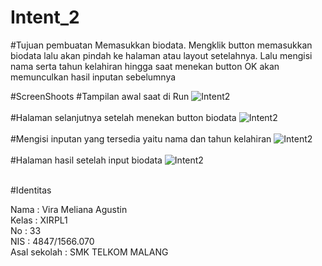 # Intent_2


#Tujuan pembuatan
  Memasukkan biodata. Mengklik button memasukkan biodata lalu akan pindah ke halaman atau layout setelahnya. Lalu mengisi nama serta tahun kelahiran hingga saat menekan button OK akan memunculkan hasil inputan sebelumnya
  
  
#ScreenShoots
#Tampilan awal saat di Run
![Intent2](https://s23.postimg.org/w9szbm8hn/Whats_App_Image_2017_01_21_at_09_21_44_3.jpg)
<br>
<br>
#Halaman selanjutnya setelah menekan button biodata
![Intent2](https://s24.postimg.org/cfw5tv6k5/Whats_App_Image_2017_01_21_at_09_21_44_1.jpg)
<br>
<br>
#Mengisi inputan yang tersedia yaitu nama dan tahun kelahiran
![Intent2](https://s29.postimg.org/pumvwbdav/Whats_App_Image_2017_01_21_at_09_21_44_2.jpg)
<br>
<br>
#Halaman hasil setelah input biodata
![Intent2](https://s28.postimg.org/4ig7q89x9/Whats_App_Image_2017_01_21_at_09_21_44.jpg)
<br>
<br>

#Identitas

Nama : Vira Meliana Agustin <br>
Kelas : XIRPL1<br>
No : 33<br>
NIS : 4847/1566.070<br>
Asal sekolah : SMK TELKOM MALANG <br>
